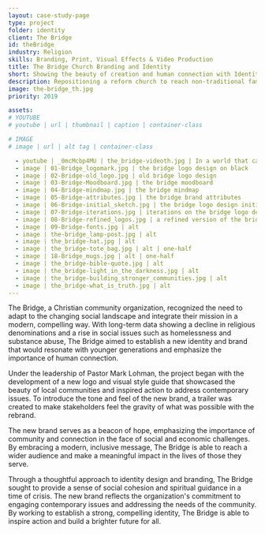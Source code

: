 ```yaml
---
layout: case-study-page
type: project
folder: identity
client: The Bridge
id: theBridge
industry: Religion
skills: Branding, Print, Visual Effects & Video Production
title: The Bridge Church Branding and Identity
short: Showing the beauty of creation and human connection with Identity Design.
description: Repositioning a reform church to reach non-traditional families, rebuild broken communities, and stay relevant on issues important to contemporary society.
image: the-bridge_th.jpg
priority: 2019

assets: 
# YOUTUBE
# youtube | url | thumbnail | caption | container-class

# IMAGE
# image | url | alt tag | container-class

  - youtube | _0mcMcbp4MU | the_bridge-videoth.jpg | In a world that can feel relentless and unforgiving, love presents itself as a light in the darkness. However, we often struggle with how to love as imperfect beings. This community's mission is to offer meaning, beauty, and guidance through life's struggles using the gospel of Jesus Christ as a blueprint to build bridges to an ever-loving and forgiving God in our lives and communities. | class
  - image | 01-Bridge_logomark.jpg | the bridge logo design on black
  - image | 02-Bridge-old_logo.jpg | old bridge logo design
  - image | 03-Bridge-Moodboard.jpg | the bridge moodboard
  - image | 04-Bridge-mindmap.jpg | the bridge mindmap
  - image | 05-Bridge-attributes.jpg | the bridge brand attributes
  - image | 06-Bridge-initial_sketch.jpg | the bridge logo design initial skytech
  - image | 07-Bridge-iterations.jpg | iterations on the bridge logo designs
  - image | 08-Bridge-refined_logos.jpg | a refined version of the bridge logo
  - image | 09-Bridge-fonts.jpg | alt
  - image | the-bridge_lamp-post.jpg | alt
  - image | the_bridge-hat.jpg | alt
  - image | the_bridge-tote_bag.jpg | alt | one-half
  - image | 18-Bridge_mugs.jpg | alt | one-half
  - image | the_bridge-bible-quote.jpg | alt
  - image | the_bridge-light_in_the_darkness.jpg | alt
  - image | the_bridge-building_stronger_communities.jpg | alt
  - image | the_bridge-what_is_truth.jpg | alt
---
```


The Bridge, a Christian community organization, recognized the need to adapt to the changing social landscape and integrate their mission in a modern, compelling way. With long-term data showing a decline in religious denominations and a rise in social issues such as homelessness and substance abuse, The Bridge aimed to establish a new identity and brand that would resonate with younger generations and emphasize the importance of human connection.

Under the leadership of Pastor Mark Lohman, the project began with the development of a new logo and visual style guide that showcased the beauty of local communities and inspired action to address contemporary issues. To introduce the tone and feel of the new brand, a trailer was created to make stakeholders feel the gravity of what was possible with the rebrand.

The new brand serves as a beacon of hope, emphasizing the importance of community and connection in the face of social and economic challenges. By embracing a modern, inclusive message, The Bridge is able to reach a wider audience and make a meaningful impact in the lives of those they serve.

Through a thoughtful approach to identity design and branding, The Bridge sought to provide a sense of social cohesion and spiritual guidance in a time of crisis. The new brand reflects the organization's commitment to engaging contemporary issues and addressing the needs of the community. By working to establish a strong, compelling identity, The Bridge is able to inspire action and build a brighter future for all.